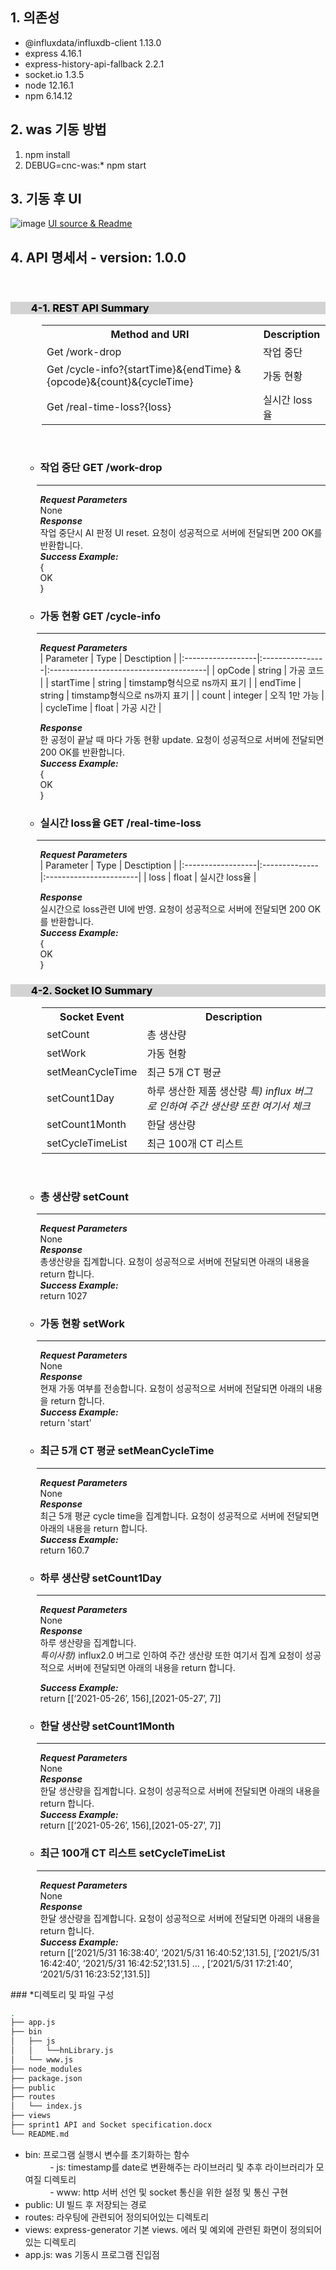## 1. 의존성
* @influxdata/influxdb-client 1.13.0
* express 4.16.1
* express-history-api-fallback 2.2.1
* socket.io 1.3.5
* node 12.16.1
* npm 6.14.12 
## 2. was 기동 방법
1. npm install
2. DEBUG=cnc-was:* npm start
## 3. 기동 후 UI
![image](https://user-images.githubusercontent.com/33340094/120166343-706b4480-c237-11eb-9c4f-a90f2482d979.png)
[UI source & Readme](https://github.com/yeji3999/cncPrj/tree/sprint1)

## 4. API 명세서 - version: 1.0.0  
<br>
<h3 style="text-indent: 2em; background-color: #D3D3D3; color: black">4-1. REST API Summary  </h3>
<div style="margin-left: 50px">
<table>
    <tr>
        <th>Method and URI</th>
        <th>Description</th>
    </tr>
    <tr>
        <td>Get /work-drop</td>
        <td>작업 중단</td>
    </tr>
    <tr>
        <td>Get /cycle-info?{startTime}&{endTime} &{opcode}&{count}&{cycleTime}</td>
        <td>가동 현황</td>
    </tr>
    <tr>
        <td>Get /real-time-loss?{loss}</td>
        <td>실시간 loss율</td>
    </tr>
</table>
</div>
<br/>
<ul style="list-style:none;">
<li style="list-style:none;"><ul><li><h3>작업 중단 GET /work-drop</h3></li></ul></li>
<li style="list-style:none; margin-left: 18px;"><hr style="text-indent: 2em;"></li>
<ul><li style="list-style:none;">

***Request Parameters***  
None  
***Response***  
작업 중단시 AI 판정 UI reset. 요청이 성공적으로 서버에 전달되면 200 OK를 반환합니다.  
***Success Example:***  
{  
OK  
}  
</li></ul>
<li ><ul><li><h3>가동 현황 GET /cycle-info</h3></li></ul></li>
<li style="list-style:none; margin-left: 18px;"><hr style="text-indent: 2em;"></li>
<ul><li style="list-style:none;">

***Request Parameters***  
|     Parameter    |     Type       |     Desctiption                       |
|:------------------|:----------------|:---------------------------------------|
|     opCode       |     string     |     가공 코드                         |
|     startTime    |     string     |     timstamp형식으로 ns까지   표기    |
|     endTime      |     string     |     timstamp형식으로 ns까지 표기      |
|     count        |     integer    |     오직 1만 가능                     |
|     cycleTime    |     float      |     가공 시간                         |  

***Response***  
한 공정이 끝날 때 마다 가동 현황 update. 요청이 성공적으로 서버에 전달되면 200 OK를 반환합니다.  
***Success Example:***  
{  
OK  
}  
</li></ul>
<li ><ul><li><h3>실시간 loss율 GET /real-time-loss</h3></li></ul></li>
<li style="list-style:none; margin-left: 18px;"><hr style="text-indent: 2em;"></li>
<ul><li style="list-style:none;">

***Request Parameters***  
|     Parameter    |     Type     |     Desctiption       |
|:------------------|:--------------|:-----------------------|
|     loss         |     float    |      실시간 loss율    |  

***Response***  
실시간으로 loss관련 UI에 반영. 요청이 성공적으로 서버에 전달되면 200 OK를 반환합니다.  
***Success Example:***  
{  
OK  
}  
</li></ul></ul>

<h3 style="text-indent: 2em; background-color: #D3D3D3; color: black">4-2. Socket IO Summary</h3>
<div style="margin-left: 50px">
<table>
    <tr>
        <th>Socket Event</th><th>Description</th>
    </tr>
    <tr>
        <td>setCount</td>
        <td>총 생산량</td>
    </tr>
    <tr>
        <td>setWork</td>
        <td>가동 현황</td>
    </tr>
    <tr>
        <td>setMeanCycleTime</td>
        <td>최근 5개 CT 평균</td>
    </tr>
    <tr>
        <td>setCount1Day</td>
        <td>하루 생산한 제품 생산량 <I>특) influx 버그로 인하여 주간 생산량 또한 여기서 체크</I></td>
    </tr>
    <tr>
        <td>setCount1Month</td>
        <td>한달 생산량</td>
    </tr>
    <tr>
        <td>setCycleTimeList</td>
        <td>최근 100개 CT 리스트</td>
    </tr>
</table>
</div>
<br>
<ul style="list-style:none;">
<li style="list-style:none;"><ul><li><h3>총 생산량 setCount</h3></li></ul></li>
<li style="list-style:none; margin-left: 18px;"><hr style="text-indent: 2em;"></li>
<ul><li style="list-style:none;">

***Request Parameters***  
None  
***Response***  
총생산량을 집계합니다. 요청이 성공적으로 서버에 전달되면 아래의 내용을 return 합니다.   
***Success Example:***  
return 1027 
</li></ul>
<li ><ul><li><h3>가동 현황 setWork</h3></li></ul></li>
<li style="list-style:none; margin-left: 18px;"><hr style="text-indent: 2em;"></li>
<ul><li style="list-style:none;">

***Request Parameters***  
None  
***Response***  
현재 가동 여부를 전송합니다. 요청이 성공적으로 서버에 전달되면 아래의 내용을 return 합니다.   
***Success Example:***  
return 'start' 
</li></ul>
<li ><ul><li><h3>최근 5개 CT 평균 setMeanCycleTime</h3></li></ul></li>
<li style="list-style:none; margin-left: 18px;"><hr style="text-indent: 2em;"></li>
<ul><li style="list-style:none;">

***Request Parameters***  
None  
***Response***  
최근 5개 평균 cycle time을 집계합니다. 요청이 성공적으로 서버에 전달되면 아래의 내용을 return 합니다.   
***Success Example:***  
return 160.7 
</li></ul>
<li ><ul><li><h3>하루 생산량 setCount1Day</h3></li></ul></li>
<li style="list-style:none; margin-left: 18px;"><hr style="text-indent: 2em;"></li>
<ul><li style="list-style:none;">

***Request Parameters***  
None  
***Response***  
하루 생산량을 집계합니다.  
*특이사항)* influx2.0 버그로 인하여 주간 생산량 또한 여기서 집계
요청이 성공적으로 서버에 전달되면 아래의 내용을 return 합니다.

***Success Example:***  
return [[‘2021-05-26’, 156],[2021-05-27’, 7]] 
</li></ul>
<li ><ul><li><h3>한달 생산량 setCount1Month</h3></li></ul></li>
<li style="list-style:none; margin-left: 18px;"><hr style="text-indent: 2em;"></li>
<ul><li style="list-style:none;">

***Request Parameters***  
None  
***Response***  
한달 생산량을 집계합니다. 요청이 성공적으로 서버에 전달되면 아래의 내용을 return 합니다.   
***Success Example:***  
return [[‘2021-05-26’, 156],[2021-05-27’, 7]]
</li></ul>
<li ><ul><li><h3>최근 100개 CT 리스트 setCycleTimeList</h3></li></ul></li>
<li style="list-style:none; margin-left: 18px;"><hr style="text-indent: 2em;"></li>
<ul><li style="list-style:none;">

***Request Parameters***  
None  
***Response***  
한달 생산량을 집계합니다. 요청이 성공적으로 서버에 전달되면 아래의 내용을 return 합니다.  
***Success Example:***  
return [[‘2021/5/31 16:38:40’, ‘2021/5/31 16:40:52’,131.5], [‘2021/5/31 16:42:40’, ‘2021/5/31 16:42:52’,131.5] … , [‘2021/5/31 17:21:40’, ‘2021/5/31 16:23:52’,131.5]] 
</li></ul></ul>
### *디렉토리 및 파일 구성

```bash
.
├── app.js
├── bin
│   ├── js
│   │   └──hnLibrary.js
│   └── www.js
├── node_modules
├── package.json
├── public
├── routes
│   └── index.js
├── views
├── sprint1 API and Socket specification.docx
└── README.md
```

* bin: 프로그램 실행시 변수를 초기화하는 함수<br>
&nbsp;&nbsp;&nbsp;&nbsp;&nbsp;&nbsp;&nbsp;&nbsp;&nbsp;&nbsp;- js: timestamp를 date로 변환해주는 라이브러리 및 추후 라이브러리가 모여질 디렉토리<br>
&nbsp;&nbsp;&nbsp;&nbsp;&nbsp;&nbsp;&nbsp;&nbsp;&nbsp;&nbsp;- www: http 서버 선언 및 socket 통신을 위한 설정 및 통신 구현<br>
* public: UI 빌드 후 저장되는 경로
* routes: 라우팅에 관련되어 정의되어있는 디렉토리
* views: express-generator 기본 views. 에러 및 예외에 관련된 화면이 정의되어있는 디렉토리
* app.js: was 기동시 프로그램 진입점
